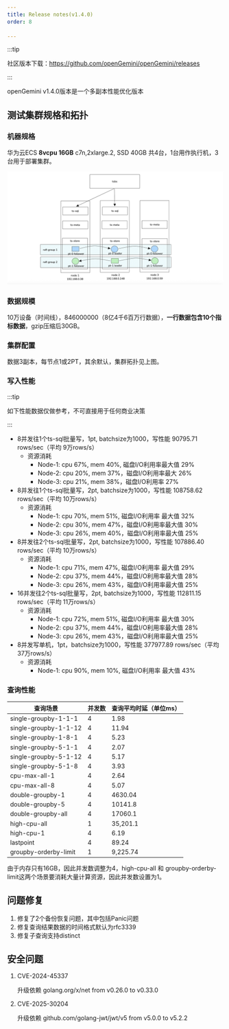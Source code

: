 ```yaml
---
title: Release notes(v1.4.0)
order: 8

---
```


:::tip

社区版本下载：https://github.com/openGemini/openGemini/releases

:::

openGemini v1.4.0版本是一个多副本性能优化版本

## 测试集群规格和拓扑

### 机器规格

华为云ECS **8vcpu 16GB** c7n,2xlarge.2, SSD 40GB 共4台，1台用作执行机，3台用于部署集群。

![image-20250413202449487](../../../../static/img/guide/version/image-20250413202449487.png)

### 数据规模

10万设备（时间线），846000000（8亿4千6百万行数据），**一行数据包含10个指标数据**，gzip压缩后30GB。

### 集群配置

数据3副本，每节点1或2PT，其余默认，集群拓扑见上图。

### 写入性能

:::tip

如下性能数据仅做参考，不可直接用于任何商业决策

:::

- 8并发往1个ts-sql批量写，1pt, batchsize为1000，写性能 90795.71 rows/sec（平均 9万rows/s）
  - 资源消耗
    - Node-1:  cpu 67%, mem  40%, 磁盘I/O利用率最大值 29%
    - Node-2:  cpu 20%, mem  37%，磁盘I/O利用率最大 26%
    - Node-3:  cpu 21%, mem  38%，磁盘I/O利用率 27%
- 8并发往1个ts-sql批量写，2pt, batchsize为1000，写性能 108758.62 rows/sec（平均 10万rows/s）
  - 资源消耗
    - Node-1:  cpu 70%, mem  51%, 磁盘I/O利用率 最大值 32%
    - Node-2:  cpu 30%, mem  47%，磁盘I/O利用率最大值 30%
    - Node-3:  cpu 26%, mem  40%，磁盘I/O利用率最大值 25%
- 8并发往2个ts-sql批量写，2pt, batchsize为1000，写性能 107886.40 rows/sec（平均 10万rows/s）
  - 资源消耗
    - Node-1:  cpu 71%, mem  47%, 磁盘I/O利用率 最大值 29%
    - Node-2:  cpu 37%, mem  44%，磁盘I/O利用率最大值 28%
    - Node-3:  cpu 26%, mem  43%，磁盘I/O利用率最大值 25%
- 16并发往2个ts-sql批量写，2pt, batchsize为1000，写性能 112811.15 rows/sec（平均 11万rows/s）
  - 资源消耗
    - Node-1:  cpu 72%, mem  51%, 磁盘I/O利用率 最大值 30%
    - Node-2:  cpu 37%, mem  44%，磁盘I/O利用率最大值 28%
    - Node-3:  cpu 26%, mem  43%，磁盘I/O利用率最大值 25%
- 8并发写单机，1pt，batchsize为1000，写性能 377977.89 rows/sec（平均 37万rows/s）
  - 资源消耗
    - Node-1:  cpu 90%, mem  10%, 磁盘I/O利用率 最大值 43%

### 查询性能

| 查询场景              | 并发数 | 查询平均时延（单位ms） |
| --------------------- | ------ | ---------------------- |
| single-groupby-1-1-1  | 4      | 1.98                   |
| single-groupby-1-1-12 | 4      | 11.94                  |
| single-groupby-1-8-1  | 4      | 5.23                   |
| single-groupby-5-1-1  | 4      | 2.07                   |
| single-groupby-5-1-12 | 4      | 5.17                   |
| single-groupby-5-1-8  | 4      | 3.93                   |
| cpu-max-all-1         | 4      | 2.64                   |
| cpu-max-all-8         | 4      | 5.07                   |
| double-groupby-1      | 4      | 4630.04                |
| double-groupby-5      | 4      | 10141.8                |
| double-groupby-all    | 4      | 17060.1                |
| high-cpu-all          | 1      | 35,201.1               |
| high-cpu-1            | 4      | 6.19                   |
| lastpoint             | 4      | 89.24                  |
| groupby-orderby-limit | 1      | 9,225.74               |

由于内存只有16GB，因此并发数调整为4，high-cpu-all 和 groupby-orderby-limit这两个场景要消耗大量计算资源，因此并发数设置为1。

## 问题修复

1. 修复了2个备份恢复问题，其中包括Panic问题
2. 修复查询结果数据的时间格式默认为rfc3339
3. 修复子查询支持distinct

## 安全问题

1. CVE-2024-45337

   升级依赖  golang.org/x/net from v0.26.0 to v0.33.0

2. CVE-2025-30204

   升级依赖  github.com/golang-jwt/jwt/v5 from v5.0.0 to v5.2.2

